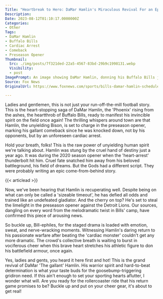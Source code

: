 ```yaml
---
Title: "Heartbreak to Hero: DaMar Hamlin's Miraculous Revival For an Epic Face-off!"
Description: 
Date: 2023-08-12T01:10:17.0000000Z
Categories:
- Other
Tags:
- DaMar Hamlin
- Buffalo Bills
- Cardiac Arrest
- Comeback
- Preseason Opener
Thumbnail:
  Src: ./img/posts/7f321ded-22a5-4567-83bd-29b9c1998131.webp
  Visibility:
  - post
ImagePrompt: An image showing DaMar Hamlin, donning his Buffalo Bills jersey with immense pride. Behind him, the football field waits to echo with the cheers of his triumphant return. His face reflects his fiery determination, ready to conquer his fears.
Source: Fox News
OriginalUrl: https://www.foxnews.com/sports/bills-damar-hamlin-scheduled-to-play-preseason-opener-marking-first-game-since-cardiac-arrest

---
```

Ladies and gentlemen, this is not just your run-off-the-mill football story. This is the heart-stopping saga of DaMar Hamlin, the 'Phoenix' rising from the ashes, the heartthrob of Buffalo Bills, ready to manifest his invincible spirit on the field once again! The thrilling whispers around town are that Hamlin, the unyielding Bison, is set to charge in the preseason opener, marking his gallant comeback since he was knocked down, not by his opponents, but by an unforeseen cardiac arrest.

Hold your breath, folks! This is the raw power of unyielding human spirit we're talking about. Hamlin was stung by the cruel hand of destiny just a year ago. It was during the 2020 season opener when the 'heart-arrest' thunderbolt hit him. Cruel fate snatched him away from his beloved battleground, his field of dreams. But the Gods had a different script. They were probably writing an epic come-from-behind story.

{{< articlead >}}

Now, we've been hearing that Hamlin is recuperating well. Despite being on what can only be called a 'sizeable timeout', he has defied all odds and trained like an undefeated gladiator. And the cherry on top? He's set to steal the limelight in the preseason opener against the Detroit Lions. Our sources, dangling on every word from the melodramatic twist in Bills' camp, have confirmed this piece of arousing news.

So buckle up, Bill-ephiles, for the staged drama is loaded with emotion, sweat, and nerve-wracking moments. Witnessing Hamlin's daring return to his passionate warfare after beating the 'cardiac monster' couldn't get any more dramatic. The crowd's collective breath is waiting to burst in vociferous cheer when this brave heart stretches his athletic figure to don his battlefield armour, once again.

Yes, ladies and gents, you heard it here first and hot! This is the grand revival of DaMar 'The gallant' Hamlin. His warrior spirit and hard-to-beat determination is what your taste buds for the goosebump-triggering gridiron need. If this ain't enough to set your sporting hearts aflutter, I wonder what will. Are you ready for the rollercoaster ride that his return game promises to be? Buckle up and put on your cheer gear, it's about to get real!